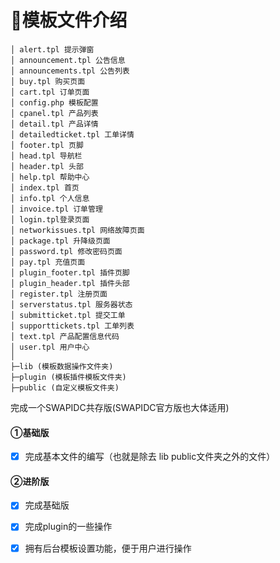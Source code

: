 # 🎈模板文件介绍

	│ alert.tpl 提示弹窗
	│ announcement.tpl 公告信息
	│ announcements.tpl 公告列表
	│ buy.tpl 购买页面
	│ cart.tpl 订单页面
	│ config.php 模板配置
	│ cpanel.tpl 产品列表
	│ detail.tpl 产品详情
	│ detailedticket.tpl 工单详情
	│ footer.tpl 页脚
	│ head.tpl 导航栏
	│ header.tpl 头部 
	│ help.tpl 帮助中心
	│ index.tpl 首页
	│ info.tpl 个人信息
	│ invoice.tpl 订单管理
	│ login.tpl登录页面
	│ networkissues.tpl 网络故障页面
	│ package.tpl 升降级页面
	│ password.tpl 修改密码页面
	│ pay.tpl 充值页面
	│ plugin_footer.tpl 插件页脚
	│ plugin_header.tpl 插件头部
	│ register.tpl 注册页面
	│ serverstatus.tpl 服务器状态
	│ submitticket.tpl 提交工单
	│ supporttickets.tpl 工单列表
	│ text.tpl 产品配置信息代码
	│ user.tpl 用户中心
	│
	├─lib (模板数据操作文件夹)
	├─plugin (模板插件模板文件夹)
	├─public (自定义模板文件夹)
完成一个SWAPIDC共存版(SWAPIDC官方版也大体适用)

#### ①基础版

- [x] 完成基本文件的编写（也就是除去 lib public文件夹之外的文件）

#### ②进阶版

- [x] 完成基础版

- [x] 完成plugin的一些操作

- [x] 拥有后台模板设置功能，便于用户进行操作

   

